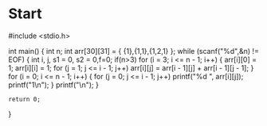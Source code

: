 # Start
#include <stdio.h>

int main()
{
	int n;
	int arr[30][31] = { {1},{1,1},{1,2,1} };
	while (scanf("%d",&n) != EOF)
	{
		int i, j, s1 = 0, s2 = 0,f=0;
		if(n>3)
		for (i = 3; i <= n - 1; i++)
		{
			arr[i][0] = 1; arr[i][i] = 1;
			for (j = 1; j <= i - 1; j++)
				arr[i][j] = arr[i - 1][j] + arr[i - 1][j - 1];
		}
		for (i = 0; i <= n - 1; i++)
		{
			for (j = 0; j <= i - 1; j++)
				printf("%d ", arr[i][j]);
			printf("1\n");
		}
		printf("\n");
	}

	return 0;
}
